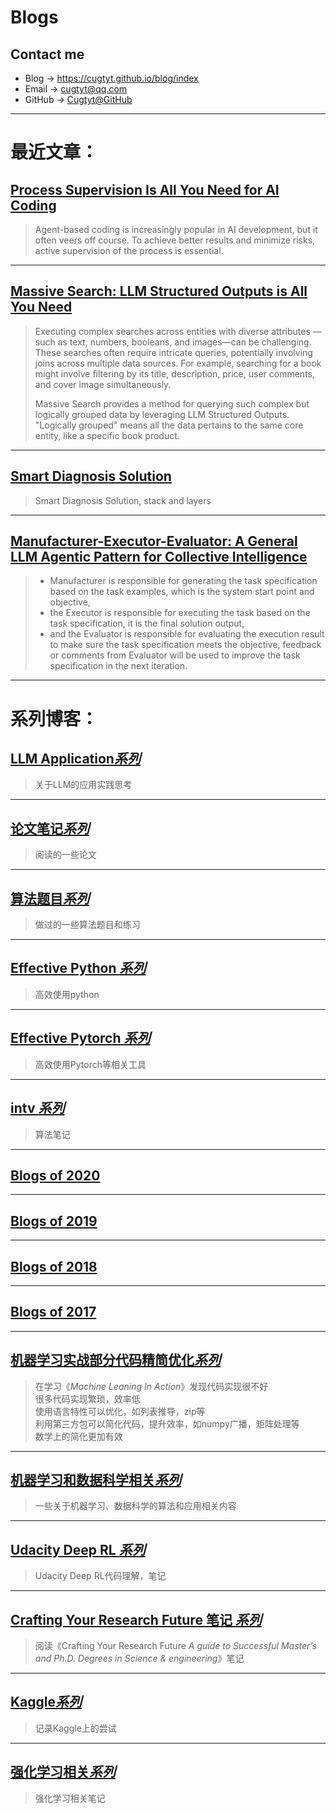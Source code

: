 # **Blogs**

## Contact me

* Blog -> <https://cugtyt.github.io/blog/index>
* Email -> <cugtyt@qq.com>
* GitHub -> [Cugtyt@GitHub](https://github.com/Cugtyt)

---

# 最近文章：

## [**Process Supervision Is All You Need for AI Coding**](https://cugtyt.github.io/blog/llm-application/ai-coding-process)
> Agent-based coding is increasingly popular in AI development,
> but it often veers off course.
> To achieve better results and minimize risks,
> active supervision of the process is essential.

---

## [**Massive Search: LLM Structured Outputs is All You Need**](https://cugtyt.github.io/blog/llm-application/massive-search)

> Executing complex searches across entities with diverse attributes
> —such as text, numbers, booleans, and images—can be challenging.
> These searches often require intricate queries,
> potentially involving joins across multiple data sources.
> For example, searching for a book might involve filtering by its title,
> description, price, user comments, and cover image simultaneously.
> 
> Massive Search provides a method for querying such complex
> but logically grouped data by leveraging LLM Structured Outputs.
> "Logically grouped" means all the data pertains to the same core entity,
> like a specific book product.

---

## [**Smart Diagnosis Solution**](https://cugtyt.github.io/blog/llm-application/smart-diagnosis)

> Smart Diagnosis Solution, stack and layers

---


## [**Manufacturer-Executor-Evaluator: A General LLM Agentic Pattern for Collective Intelligence**](https://cugtyt.github.io/blog/llm-application/mee)

> * Manufacturer is responsible for generating the task specification based on the task examples, 
> which is the system start point and objective,
> * the Executor is responsible for executing the task based on the task specification, it is the final solution output,
> * and the Evaluator is responsible for evaluating the execution result to make sure the task specification
> meets the objective, feedback or comments from Evaluator will be used to improve the task specification in the next iteration.

---

# 系列博客：

## [**LLM Application*系列***](https://cugtyt.github.io/blog/llm-application/index)

> 关于LLM的应用实践思考

---

## [**论文笔记*系列***](https://cugtyt.github.io/blog/papers/index)

> 阅读的一些论文

---

## [**算法题目*系列***](https://cugtyt.github.io/blog/algo/index)

> 做过的一些算法题目和练习

---

## [**Effective Python *系列***](https://cugtyt.github.io/blog/effective-python/index)

> 高效使用python

---

## [**Effective Pytorch *系列***](https://cugtyt.github.io/blog/effective-pytorch/index)

> 高效使用Pytorch等相关工具

---

## [**intv *系列***](https://cugtyt.github.io/blog/intv/index)

> 算法笔记

---

## [**Blogs of 2020**](https://cugtyt.github.io/blog/2020/index)

---

## [**Blogs of 2019**](https://cugtyt.github.io/blog/2019/index)

---

## [**Blogs of 2018**](https://cugtyt.github.io/blog/2018/index)

---

## [**Blogs of 2017**](https://cugtyt.github.io/blog/2017/index)

---

## [**机器学习实战部分代码精简优化*系列***](https://cugtyt.github.io/blog/ml-in-action/index)

> 在学习《*Machine Leaning In Action*》发现代码实现很不好  
> 很多代码实现繁琐，效率低  
> 使用语言特性可以优化，如列表推导，zip等  
> 利用第三方包可以简化代码，提升效率，如numpy广播，矩阵处理等  
> 数学上的简化更加有效

---

## [**机器学习和数据科学相关*系列***](https://cugtyt.github.io/blog/ml-data/index)

> 一些关于机器学习、数据科学的算法和应用相关内容

---

## [**Udacity Deep RL *系列***](https://cugtyt.github.io/blog/udacity-deep-rl/index)

> Udacity Deep RL代码理解，笔记

---

## [**Crafting Your Research Future 笔记 *系列***](https://cugtyt.github.io/blog/CYRF/index)

> 阅读《Crafting Your Research Future *A guide to Successful Master’s and Ph.D. Degrees in Science & engineering*》笔记

---

## [**Kaggle*系列***](https://cugtyt.github.io/blog/kaggle/index)

> 记录Kaggle上的尝试

---

## [**强化学习相关*系列***](https://cugtyt.github.io/blog/rl-notes/index)

> 强化学习相关笔记

